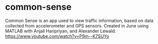 # common-sense
Common Sense is an app used to view traffic information, based on data collected from accelerometer and GPS sensors. Created in June using MATLAB with Anjali Haripriyan, and Alexander Lewald.
https://www.youtube.com/watch?v=P9m--K7SUYo
